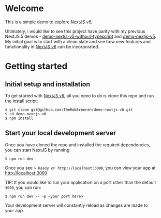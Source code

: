 # Welcome
This is a simple demo to explore [NextJS v6](https://nextjs.org).

Ultimately, I would like to see this project have parity with my previous NextJS 5 demos - [demo-nextjs-v5-without-typescript](https://github.com/TheRobBrennan/demo-nextjs-v5-without-typescript) and [demo-nextjs-v5](https://github.com/TheRobBrennan/demo-nextjs-v5). My initial goal is to start with a clean slate and see how new features and functionality in [NextJS v6](https://nextjs.org) can be incorporated.

# Getting started
## Initial setup and installation
To get started with [NextJS v6](https://nextjs.org), all you need to do is clone this repo and run the install script:

    $ git clone git@github.com:TheRobBrennan/demo-nextjs-v6.git
    $ cd demo-nextjs-v6
    $ npm install

## Start your local development server
Once you have cloned the repo and installed the required dependencies, you can start NextJS by running:

    $ npm run dev

Once you see `> Ready on http://localhost:3000`, you can view your app at [http://localhost:3000](http://localhost:3000)

TIP: If you would like to run your application on a port other than the default `3000`, you can run:

    $ npm run dev -- -p <your port here>

Your development server will constantly reload as changes are made to your app.
